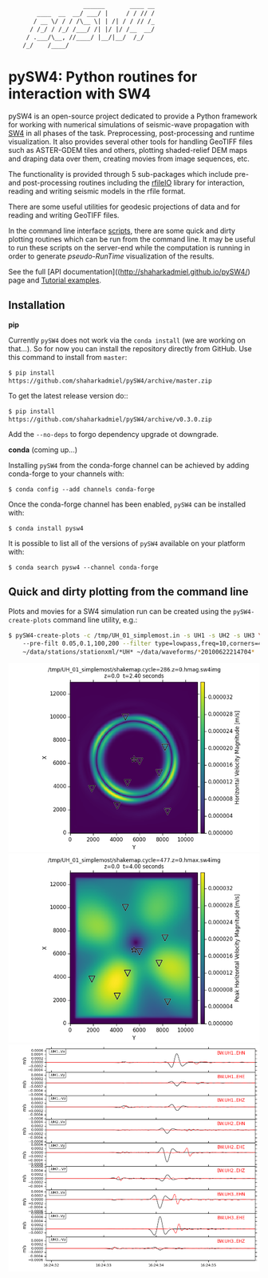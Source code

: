                          ______       ____ __
            ____  __  __/ ___/ |     / / // /
           / __ \/ / / /\__ \| | /| / / // /_
          / /_/ / /_/ /___/ /| |/ |/ /__  __/
         / .___/\__, //____/ |__/|__/  /_/
        /_/    /____/



pySW4: Python routines for interaction with SW4
===============================================

pySW4 is an open-source project dedicated to provide a Python framework for working with numerical simulations of seismic-wave propagation with [SW4](https://geodynamics.org/cig/software/sw4/) in all phases of the task. Preprocessing, post-processing and runtime visualization. It also provides several other tools for handling GeoTIFF files such as ASTER-GDEM tiles and others, plotting shaded-relief DEM maps and draping data over them, creating movies from image sequences, etc.

The functionality is provided through 5 sub-packages which include pre- and post-processing routines including the [rfileIO](http://shaharkadmiel.github.io/pySW4/packages/pySW4.prep.rfileIO.html) library for interaction, reading and writing seismic models in the rfile format.

There are some useful utilities for geodesic projections of data and for reading and writing GeoTIFF files.

In the command line interface [scripts](http://shaharkadmiel.github.io/pySW4/packages/pySW4.cli.html), there are some quick and dirty plotting routines which can be run from the command line. It may be useful to run these scripts on the server-end while the computation is running in order to generate *pseudo-RunTime* visualization of the results.

See the full [API documentation]((http://shaharkadmiel.github.io/pySW4/) page and [Tutorial examples](http://shaharkadmiel.github.io/pySW4/packages/tutorials.html).

Installation
------------
**pip**

Currently ``pySW4`` does not work via the ``conda install`` (we are
working on that...). So for now you can install the repository directly
from GitHub. Use this command to install from ``master``:

    $ pip install https://github.com/shaharkadmiel/pySW4/archive/master.zip

To get the latest release version do::

    $ pip install https://github.com/shaharkadmiel/pySW4/archive/v0.3.0.zip

Add the ``--no-deps`` to forgo dependency upgrade ot downgrade.

**conda** (coming up...)

Installing ``pySW4`` from the conda-forge channel can be achieved by
adding conda-forge to your channels with:

    $ conda config --add channels conda-forge

Once the conda-forge channel has been enabled, ``pySW4`` can be
installed with:

    $ conda install pysw4

It is possible to list all of the versions of ``pySW4`` available on
your platform with:

    $ conda search pysw4 --channel conda-forge

Quick and dirty plotting from the command line
----------------------------------------------

Plots and movies for a SW4 simulation run can be created using the
`pySW4-create-plots` command line utility, e.g.:

```bash
$ pySW4-create-plots -c /tmp/UH_01_simplemost.in -s UH1 -s UH2 -s UH3 \\
    --pre-filt 0.05,0.1,100,200 --filter type=lowpass,freq=10,corners=4 \\
    ~/data/stations/stationxml/*UH* ~/data/waveforms/*20100622214704*
```

![Wavefield](/images/shakemap.cycle=286.z=0.hmag.png)
![PGV map](/images/shakemap.cycle=477.z=0.hmax.png)
![Seismograms](/images/seismograms.png)
